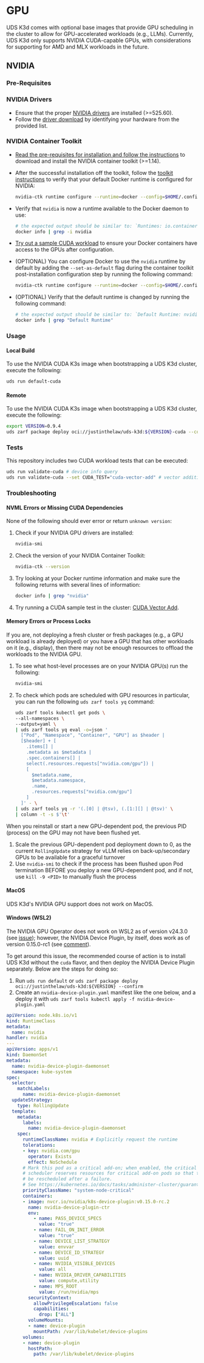# GPU

UDS K3d comes with optional base images that provide GPU scheduling in the cluster to allow for GPU-accelerated workloads (e.g., LLMs). Currently, UDS K3d only supports NVIDIA CUDA-capable GPUs, with considerations for supporting for AMD and MLX workloads in the future.

## NVIDIA

### Pre-Requisites

### NVIDIA Drivers

- Ensure that the proper [NVIDIA drivers](https://www.nvidia.com/download/index.aspx) are installed (>=525.60).
- Follow the [driver download](https://www.nvidia.com/download/index.aspx) by identifying your hardware from the provided list.

### NVIDIA Container Toolkit

- [Read the pre-requisites for installation and follow the instructions](https://docs.nvidia.com/datacenter/cloud-native/container-toolkit/latest/install-guide.html#installing-with-apt) to download and install the NVIDIA container toolkit (>=1.14).
- After the successful installation off the toolkit, follow the [toolkit instructions](https://docs.nvidia.com/datacenter/cloud-native/container-toolkit/latest/install-guide.html#configuring-docker) to verify that your default Docker runtime is configured for NVIDIA:

  ```bash
  nvidia-ctk runtime configure --runtime=docker --config=$HOME/.config/docker/daemon.json
  ```

- Verify that `nvidia` is now a runtime available to the Docker daemon to use:

  ```bash
  # the expected output should be similar to: `Runtimes: io.containerd.runc.v2 nvidia runc`
  docker info | grep -i nvidia
  ```

- [Try out a sample CUDA workload](https://docs.nvidia.com/datacenter/cloud-native/container-toolkit/latest/sample-workload.html) to ensure your Docker containers have access to the GPUs after configuration.
- (OPTIONAL) You can configure Docker to use the `nvidia` runtime by default by adding the `--set-as-default` flag during the container toolkit post-installation configuration step by running the following command:

  ```bash
  nvidia-ctk runtime configure --runtime=docker --config=$HOME/.config/docker/daemon.json --set-as-default
  ```

- (OPTIONAL) Verify that the default runtime is changed by running the following command:

  ```bash
  # the expected output should be similar to: `Default Runtime: nvidia`
  docker info | grep "Default Runtime"
  ```

### Usage

#### Local Build

To use the NVIDIA CUDA K3s image when bootstrapping a UDS K3d cluster, execute the following:

```bash
uds run default-cuda
```

#### Remote

To use the NVIDIA CUDA K3s image when bootstrapping a UDS K3d cluster, execute the following:

<!-- x-release-please-start-version -->

```bash
export VERSION=0.9.4
uds zarf package deploy oci://justinthelaw/uds-k3d:${VERSION}-cuda --confirm
```

<!-- x-release-please-end -->

### Tests

This repository includes two CUDA workload tests that can be executed:

```bash
uds run validate-cuda # device info query
uds run validate-cuda --set CUDA_TEST="cuda-vector-add" # vector addition
```

### Troubleshooting

#### NVML Errors or Missing CUDA Dependencies

None of the following should ever error or return `unknown version`:

1. Check if your NVIDIA GPU drivers are installed:

    ```bash
    nvidia-smi
    ```

2. Check the version of your NVIDIA Container Toolkit:

    ```bash
    nvidia-ctk --version
    ```

3. Try looking at your Docker runtime information and make sure the following returns with several lines of information:

    ```bash
    docker info | grep "nvidia"
    ```

4. Try running a CUDA sample test in the cluster: [CUDA Vector Add](https://github.com/NVIDIA/k8s-device-plugin/blob/a6a7ce12d28618d343c251ca0941222d7b8a46d3/README.md?plain=1#L145).

#### Memory Errors or Process Locks

If you are, not deploying a fresh cluster or fresh packages (e.g., a GPU workload is already deployed) or you have a GPU that has other workloads on it (e.g., display), then there may not be enough resources to offload the workloads to the NVIDIA GPU.

1. To see what host-level processes are on your NVIDIA GPU(s) run the following:

    ```bash
    nvidia-smi
    ```

2. To check which pods are scheduled with GPU resources in particular, you can run the following `uds zarf tools yq` command:

    ```bash
    uds zarf tools kubectl get pods \
    --all-namespaces \
    --output=yaml \
    | uds zarf tools yq eval -o=json '
      ["Pod", "Namespace", "Container", "GPU"] as $header |
      [$header] + [
        .items[] |
        .metadata as $metadata |
        .spec.containers[] |
        select(.resources.requests["nvidia.com/gpu"]) |
        [
          $metadata.name,
          $metadata.namespace,
          .name,
          .resources.requests["nvidia.com/gpu"]
        ]
      ]' - \
    | uds zarf tools yq -r '(.[0] | @tsv), (.[1:][] | @tsv)' \
    | column -t -s $'\t'
    ```

When you reinstall or start a new GPU-dependent pod, the previous PID (process) on the GPU may not have been flushed yet.

1. Scale the previous GPU-dependent pod deployment down to 0, as the current `RollingUpdate` strategy for vLLM relies on back-up/secondary GPUs to be available for a graceful turnover
2. Use `nvidia-smi` to check if the process has been flushed upon Pod termination BEFORE you deploy a new GPU-dependent pod, and if not, use `kill -9 <PID>` to manually flush the process

#### MacOS

UDS K3d's NVIDIA GPU support does not work on MacOS.

#### Windows (WSL2)

The NVIDIA GPU Operator does not work on WSL2 as of version v24.3.0 (see [issue](https://github.com/NVIDIA/gpu-operator/issues/318)); however, the NVIDIA Device Plugin, by itself, does work as of version 0.15.0-rc1 (see [comment](https://github.com/NVIDIA/k8s-device-plugin/issues/332#issuecomment-1927997436)).

To get around this issue, the recommended course of action is to install UDS K3d without the `cuda` flavor, and then deploy the NVIDIA Device Plugin separately. Below are the steps for doing so:

1. Run `uds run default` or `uds zarf package deploy oci://justinthelaw/uds-k3d:${VERSION} --confirm`
2. Create an `nvidia-device-plugin.yaml` manifest like the one below, and a deploy it with `uds zarf tools kubectl apply -f nvidia-device-plugin.yaml`

  ```yaml
  apiVersion: node.k8s.io/v1
  kind: RuntimeClass
  metadata:
    name: nvidia
  handler: nvidia
  ---
  apiVersion: apps/v1
  kind: DaemonSet
  metadata:
    name: nvidia-device-plugin-daemonset
    namespace: kube-system
  spec:
    selector:
      matchLabels:
        name: nvidia-device-plugin-daemonset
    updateStrategy:
      type: RollingUpdate
    template:
      metadata:
        labels:
          name: nvidia-device-plugin-daemonset
      spec:
        runtimeClassName: nvidia # Explicitly request the runtime
        tolerations:
        - key: nvidia.com/gpu
          operator: Exists
          effect: NoSchedule
        # Mark this pod as a critical add-on; when enabled, the critical add-on
        # scheduler reserves resources for critical add-on pods so that they can
        # be rescheduled after a failure.
        # See https://kubernetes.io/docs/tasks/administer-cluster/guaranteed-scheduling-critical-addon-pods/
        priorityClassName: "system-node-critical"
        containers:
        - image: nvcr.io/nvidia/k8s-device-plugin:v0.15.0-rc.2
          name: nvidia-device-plugin-ctr
          env:
            - name: PASS_DEVICE_SPECS
              value: "true"
            - name: FAIL_ON_INIT_ERROR
              value: "true"
            - name: DEVICE_LIST_STRATEGY
              value: envvar
            - name: DEVICE_ID_STRATEGY
              value: uuid
            - name: NVIDIA_VISIBLE_DEVICES
              value: all
            - name: NVIDIA_DRIVER_CAPABILITIES
              value: compute,utility
            - name: MPS_ROOT
              value: /run/nvidia/mps
          securityContext:
            allowPrivilegeEscalation: false
            capabilities:
              drop: ["ALL"]
          volumeMounts:
          - name: device-plugin
            mountPath: /var/lib/kubelet/device-plugins
        volumes:
        - name: device-plugin
          hostPath:
            path: /var/lib/kubelet/device-plugins
  ```
